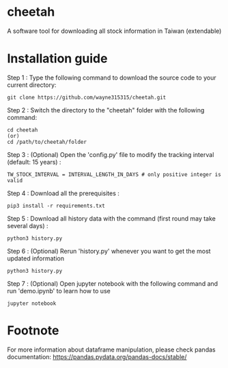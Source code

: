# cheetah
A software tool for downloading all stock information in Taiwan (extendable)

# Installation guide
Step 1 : Type the following command to download the source code to your current directory:<br/>
```
git clone https://github.com/wayne315315/cheetah.git
```

Step 2 : Switch the directory to the "cheetah" folder with the following command:<br/>
```
cd cheetah
(or) 
cd /path/to/cheetah/folder
```

Step 3 : (Optional) Open the 'config.py' file to modify the tracking interval (default: 15 years) :<br/>
```
TW_STOCK_INTERVAL = INTERVAL_LENGTH_IN_DAYS # only positive integer is valid
```

Step 4 : Download all the prerequisites :<br/>
```
pip3 install -r requirements.txt
```

Step 5 : Download all history data with the command (first round may take several days) :<br/>
```
python3 history.py
```

Step 6 : (Optional) Rerun 'history.py' whenever you want to get the most updated information<br/>
```
python3 history.py
```

Step 7 : (Optional) Open jupyter notebook with the following command and run 'demo.ipynb' to learn how to use<br/>
```
jupyter notebook
```

# Footnote
For more information about dataframe manipulation, please check pandas documentation:
https://pandas.pydata.org/pandas-docs/stable/
